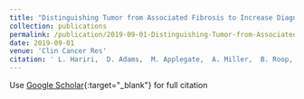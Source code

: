 ```yaml
---
title: "Distinguishing Tumor from Associated Fibrosis to Increase Diagnostic Biopsy Yield with Polarization-Sensitive Optical Coherence Tomography"
collection: publications
permalink: /publication/2019-09-01-Distinguishing-Tumor-from-Associated-Fibrosis-to-Increase-Diagnostic-Biopsy-Yield-with-Polarization-Sensitive-Optical-Coherence-Tomography
date: 2019-09-01
venue: 'Clin Cancer Res'
citation: ' L. Hariri,  D. Adams,  M. Applegate,  A. Miller,  B. Roop,  M. Villiger,  B. Bouma,  M. Suter, &quot;Distinguishing Tumor from Associated Fibrosis to Increase Diagnostic Biopsy Yield with Polarization-Sensitive Optical Coherence Tomography.&quot; Clin Cancer Res, 2019.'
---
```

Use [Google Scholar](https://scholar.google.com/scholar?q=Distinguishing+Tumor+from+Associated+Fibrosis+to+Increase+Diagnostic+Biopsy+Yield+with+Polarization+Sensitive+Optical+Coherence+Tomography){:target="_blank"} for full citation